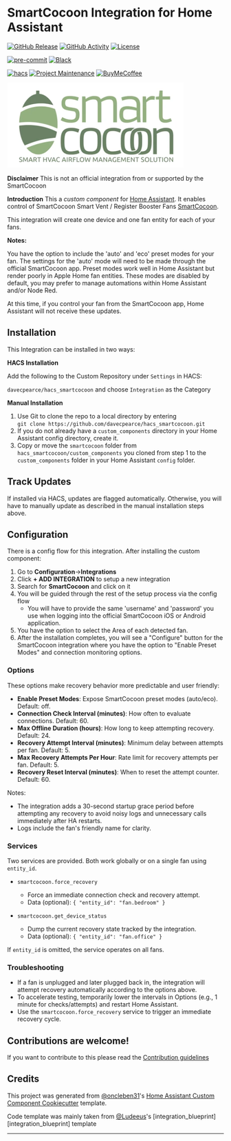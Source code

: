 # SmartCocoon Integration for Home Assistant

[![GitHub Release][releases-shield]][releases]
[![GitHub Activity][commits-shield]][commits]
[![License][license-shield]](LICENSE)

[![pre-commit][pre-commit-shield]][pre-commit]
[![Black][black-shield]][black]

[![hacs][hacsbadge]][hacs]
[![Project Maintenance][maintenance-shield]][user_profile]
[![BuyMeCoffee][buymecoffeebadge]][buymecoffee]

![logo](logo.png)

**Disclaimer**
This is not an official integration from or supported by the SmartCocoon

**Introduction**
This a _custom component_ for [Home Assistant](https://www.home-assistant.io/). It enables control of SmartCocoon Smart Vent / Register Booster Fans [SmartCocoon](https://mysmartcocoon.com/).

This integration will create one device and one fan entity for each of your fans.

**Notes:**

You have the option to include the 'auto' and 'eco' preset modes for your fan. The settings for the 'auto' mode will need to be made through the official SmartCocoon app. Preset modes work well in Home Assistant but render poorly in Apple Home fan entities. These modes are disabled by default, you may prefer to manage automations within Home Assistant and/or Node Red.

At this time, if you control your fan from the SmartCocoon app, Home Assistant will not receive these updates.

## Installation

This Integration can be installed in two ways:

**HACS Installation**

Add the following to the Custom Repository under `Settings` in HACS:

`davecpearce/hacs_smartcocoon` and choose `Integration` as the Category

**Manual Installation**

1. Use Git to clone the repo to a local directory by entering <br/>`git clone https://github.com/davecpearce/hacs_smartcocoon.git`
1. If you do not already have a `custom_components` directory in your Home Assistant config directory, create it.
1. Copy or move the `smartcocoon` folder from `hacs_smartcocoon/custom_components` you cloned from step 1 to the `custom_components` folder in your Home Assistant `config` folder.

## Track Updates

If installed via HACS, updates are flagged automatically. Otherwise, you will have to manually update as described in the manual installation steps above.

## Configuration

There is a config flow for this integration. After installing the custom component:

1. Go to **Configuration**->**Integrations**
2. Click **+ ADD INTEGRATION** to setup a new integration
3. Search for **SmartCocoon** and click on it
4. You will be guided through the rest of the setup process via the config flow
   - You will have to provide the same 'username' and 'password' you use when logging into the official SmartCocoon iOS or Android application.
5. You have the option to select the Area of each detected fan.
6. After the installation completes, you will see a "Configure" button for the SmartCocoon integration where you have the option to "Enable Preset Modes" and connection monitoring options.

### Options

These options make recovery behavior more predictable and user friendly:

- **Enable Preset Modes**: Expose SmartCocoon preset modes (auto/eco). Default: off.
- **Connection Check Interval (minutes)**: How often to evaluate connections. Default: 60.
- **Max Offline Duration (hours)**: How long to keep attempting recovery. Default: 24.
- **Recovery Attempt Interval (minutes)**: Minimum delay between attempts per fan. Default: 5.
- **Max Recovery Attempts Per Hour**: Rate limit for recovery attempts per fan. Default: 5.
- **Recovery Reset Interval (minutes)**: When to reset the attempt counter. Default: 60.

Notes:

- The integration adds a 30-second startup grace period before attempting any recovery to avoid noisy logs and unnecessary calls immediately after HA restarts.
- Logs include the fan's friendly name for clarity.

### Services

Two services are provided. Both work globally or on a single fan using `entity_id`.

- `smartcocoon.force_recovery`
  - Force an immediate connection check and recovery attempt.
  - Data (optional): `{ "entity_id": "fan.bedroom" }`

- `smartcocoon.get_device_status`
  - Dump the current recovery state tracked by the integration.
  - Data (optional): `{ "entity_id": "fan.office" }`

If `entity_id` is omitted, the service operates on all fans.

### Troubleshooting

- If a fan is unplugged and later plugged back in, the integration will attempt recovery automatically according to the options above.
- To accelerate testing, temporarily lower the intervals in Options (e.g., 1 minute for checks/attempts) and restart Home Assistant.
- Use the `smartcocoon.force_recovery` service to trigger an immediate recovery cycle.

<!---->

## Contributions are welcome!

If you want to contribute to this please read the [Contribution guidelines](CONTRIBUTING.md)

## Credits

This project was generated from [@oncleben31](https://github.com/oncleben31)'s [Home Assistant Custom Component Cookiecutter](https://github.com/oncleben31/cookiecutter-homeassistant-custom-component) template.

Code template was mainly taken from [@Ludeeus](https://github.com/ludeeus)'s [integration_blueprint][integration_blueprint] template

---

[black]: https://github.com/psf/black
[black-shield]: https://img.shields.io/badge/code%20style-black-000000.svg?style=for-the-badge
[buymecoffee]: https://www.buymeacoffee.com/davepearce
[buymecoffeebadge]: https://img.shields.io/badge/buy%20me%20a%20coffee-donate-yellow.svg?style=for-the-badge
[commits-shield]: https://img.shields.io/github/commit-activity/y/davecpearce/hacs_smartcocoon.svg?style=for-the-badge
[commits]: https://github.com/davecpearce/hacs_smartcocoon/commits/main
[hacs]: https://hacs.xyz
[hacsbadge]: https://img.shields.io/badge/HACS-Custom-orange.svg?style=for-the-badge
[forum-shield]: https://img.shields.io/badge/community-forum-brightgreen.svg?style=for-the-badge
[forum]: https://community.home-assistant.io/
[license-shield]: https://img.shields.io/github/license/davecpearce/hacs_smartcocoon.svg?style=for-the-badge
[maintenance-shield]: https://img.shields.io/badge/maintainer-%40davecpearce-blue.svg?style=for-the-badge
[pre-commit]: https://github.com/pre-commit/pre-commit
[pre-commit-shield]: https://img.shields.io/badge/pre--commit-enabled-brightgreen?style=for-the-badge
[releases-shield]: https://img.shields.io/github/release/davecpearce/hacs_smartcocoon.svg?style=for-the-badge
[releases]: https://github.com/davecpearce/hacs_smartcocoon/releases
[user_profile]: https://github.com/davecpearce
